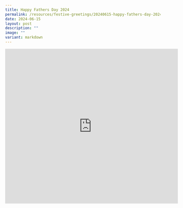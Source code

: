 ```yaml
---
title: Happy Fathers Day 2024
permalink: /resources/festive-greetings/20240615-happy-fathers-day-2024/
date: 2024-06-15
layout: post
description: ""
image: ""
variant: markdown
---
```

<iframe allow="autoplay; clipboard-write; encrypted-media; picture-in-picture; web-share" allowfullscreen="true" frameborder="0" scrolling="no" style="border:none;overflow:hidden" height="500" width="560" src="https://www.facebook.com/plugins/video.php?height=314&amp;href=https%3A%2F%2Fwww.facebook.com%2Falpshealthcaresupplychain%2Fvideos%2F459083560078765%2F&amp;show_text=true&amp;width=560&amp;t=0"></iframe>